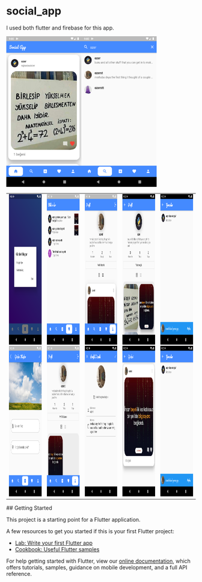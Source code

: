 # social_app

I used both flutter and firebase for this app.

<table>
  <tr>
    <img src="https://github.com/MustafaOzer20/social-app/blob/master/screenshots/flow.png" width="200" height="400">
    <img src="https://github.com/MustafaOzer20/social-app/blob/master/screenshots/search.png" width="200" height="400">
  </tr>
  <td>
    <img src="https://github.com/MustafaOzer20/social-app/blob/master/screenshots/choice_photo.png" width="200" height="400">
    <img src="https://github.com/MustafaOzer20/social-app/blob/master/screenshots/addpost.png" width="200" height="400">
  </td>
  <td>
    <img src="https://github.com/MustafaOzer20/social-app/blob/master/screenshots/notifications.png" width="200" height="400">
    <img src="https://github.com/MustafaOzer20/social-app/blob/master/screenshots/profile_grid.png" width="200" height="400">
  </td>
  <td>
    <img src="https://github.com/MustafaOzer20/social-app/blob/master/screenshots/profile_list.png" width="200" height="400">
    <img src="https://github.com/MustafaOzer20/social-app/blob/master/screenshots/edit_profile.png" width="200" height="400">
  </td>
  <td>
    <img src="https://github.com/MustafaOzer20/social-app/blob/master/screenshots/user_profile.png" width="200" height="400">
    <img src="https://github.com/MustafaOzer20/social-app/blob/master/screenshots/single_post.png" width="200" height="400">
  </td>
  <td>
    <img src="https://github.com/MustafaOzer20/social-app/blob/master/screenshots/comments.png" width="200" height="400">
    <img src="https://github.com/MustafaOzer20/social-app/blob/master/screenshots/comments.png" width="200" height="400">
  </td>
</table>
## Getting Started

This project is a starting point for a Flutter application.

A few resources to get you started if this is your first Flutter project:

- [Lab: Write your first Flutter app](https://flutter.dev/docs/get-started/codelab)
- [Cookbook: Useful Flutter samples](https://flutter.dev/docs/cookbook)

For help getting started with Flutter, view our
[online documentation](https://flutter.dev/docs), which offers tutorials,
samples, guidance on mobile development, and a full API reference.
